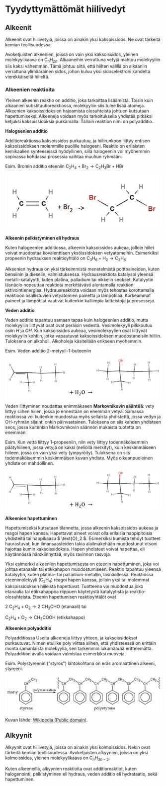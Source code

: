 # Tyydyttymättömät hiilivedyt

## Alkeenit

Alkeenit ovat hiilivetyjä, joissa on ainakin yksi kaksoissidos. Ne ovat tärkeitä kemian teollisuudessa.

Avoketjuisten alkeenien, joissa on vain yksi kaksoissidos, yleinen molekyylikaava on $\text{C}_n \text{H}_{2n}$. Alkaaneihin verrattuna vetyjä mahtuu molekyyliin siis kaksi vähemmän. Tämä johtuu siitä, että hiilten välillä on alkaaniin verrattuna ylimääräinen sidos, johon kuluu yksi sidoselektroni kahdelta vierekkäiseltä hiileltä.

### Alkeenien reaktioita

Yleinen alkeenin reaktio on additio, joka tarkoittaa lisäämistä. Toisin kuin alkaanien substituutioreaktiossa, molekyyliin siis tulee lisää atomeja. Alkeenien kaksoissidoksien hajoamista olosuhteista johtuen kutsutaan hapettumiseksi. Alkeeneja voidaan myös tarkoituksella yhdistää pitkäksi ketjuksi kaksoissidoksia purkamalla. Tällöin reaktion nimi on polyadditio.

**Halogeenien additio**

Additioreaktiossa kaksoissidos purkautuu, ja hiilirunkoon liittyy entisen kaksoissidoksen molemmille puolille halogeeni. Reaktio on erilaisten kemikaalien synteeseissä hyödyllinen, sillä halogeenin voi myöhemmin sopivassa kohdassa prosessia vaihtaa muuhun ryhmään. 

Esim. Bromin additio eteeniin $\text{C}_2 \text{H}_4 + \text{Br}_2  → \text{C}_2 \text{H}_3 \text{Br} + \text{HBr}$

![Additio, esim. 1](/images/additio1.png "Additio, esim. 1")

**Alkeenin pelkistyminen eli hydraus**

Kuten halogeenien additiossa, alkeenin kaksoissidos aukeaa, jolloin hiilet voivat muodostaa kovalenttisen yksöissidoksen vetyatomeihin. Esimerkiksi propeenin hydrauksen reaktioyhtälö on $\text{C}_3 \text{H}_6 + \text{H}_2  → \text{C}_3 \text{H}_8$

Alkeenien hydraus on yksi tärkeimmistä menetelmistä polttoaineiden, kuten bensiinin ja dieselin, valmistuksessa. Hydrausreaktiota katalysoi yleensä metalli-katalyytti, kuten platina, palladium tai nikkelin seokset. Katalyytin läsnäolo nopeuttaa reaktiota merkittävästi alentamalla reaktion aktivointienergiaa. Hydrausreaktiota voidaan myös tehostaa korottamalla reaktioon osallistuvien vetyatomien painetta ja lämpötilaa. Korkeammat paineet ja lämpötilat vaativat kuitenkin kalliimpia laitteistoja ja prosesseja.

**Veden additio**

Veden additio tapahtuu samaan tapaa kuin halogeenien additio, mutta molekyyliin liittyvät osat ovat peräisin vedestä. Vesimolekyyli pilkkoutuu osiin $H$ ja $OH$. Kun kaksoissidos aukeaa, vesimolekyylien osat liittyvät molekyylin kohtiin, jotka vapautuvat kaksoissidoksen muodostaneisiin hiiliin. Tuloksena on alkoholi. Alkoholeja käsitellään erikseen myöhemmin.

Esim. Veden additio 2-metyyli-1-buteeniin

![Additio, esim. 2](/images/additio2.png "Additio, esim. 2")

Veden liittyminen noudattaa enimmäkseen **Markovnikovin sääntöä**: vety liittyy siihen hiilen, jossa jo ennestään on enemmän vetyä. Samassa reaktiossa voi kuitenkin muodostua myös sellaista yhdistettä, jossa vedyn ja $\text{OH}$-ryhmän sijainti onkin päinvastainen. Tuloksena on siis kahden yhdisteen seos, jossa kuitenkin Markovnikovin säännön mukaista tuotetta on enemmän.

Esim. Kun vettä liittyy 1-propeeniin, niin vety liittyy todennäköisemmin päätyhiileen, jossa vetyjä on kaksi (neliöllä merkityt), kuin keskimmäiseen hiileen, jossa on vain yksi vety (ympyröity). Tuloksena on siis todennäköisemmin keskimmäisen kuvan yhdiste. Myös oikeanpuoleinen yhdiste on mahdollinen.

![Additio, esim. 3](/images/additio2.png "Additio, esim. 3")

**Alkeenien hapettuminen**

Hapettumiseksi kutsutaan tilannetta, jossa alkeenin kaksoissidos aukeaa ja reagoi hapen kanssa. Hapettavat aineet voivat olla erilaisia happipitoisia yhdisteitä tai happikaasu $ \text{O}_2 $. Esimerkiksi kumista tehdyt tuotteet haurastuvat, kun ilmansaasteiden takia alailmakehään muodostunut otsoni hajottaa kumin kaksoissidoksia. Hapen yhdisteet voivat hapettaa, eli käytännössä härskiinnyttää, myös ravinnon rasvoja.

Yksi esimerkki alkeenien hapettumisesta on eteenin hapettuminen, joka voi johtaa etanaalin tai etikkahapon muodostumiseen. Reaktio tapahtuu yleensä katalyytin, kuten platina- tai palladium-metallin, läsnäollessa. Reaktiossa eteenimolekyyli $(\text{C}_2\text{H}_4)$ reagoi hapen kanssa, jolloin yksi tai molemmat kaksoissidoksen hiileistä hapettuvat. Tuotteena voi muodostua joko etanaalia tai etikkahappoa riippuen käytetystä katalyytistä ja reaktio-olosuhteista. Eteenin hapettumisen reaktioyhtälöt ovat

$2 \ \text{C}_2\text{H}_4 + \text{O}_2 → 2 \ \text{CH}_3\text{CHO}$ (etanaali) tai

$\text{C}_2\text{H}_4 + \text{O}_2 → \text{CH}_3 \text{COOH}$ (etikkahappo)

**Alkeenien polyadditio**

Polyadditiossa Useita alkeeneja liittyy yhteen, ja kaksoissidokset purkautuvat. Nimen etuliike poly viittaa siihen, että yhdisteessä on erittäin monta samanlaista molekyyliä, sen tarkemmin lukumäärää erittelemättä. Polyaddition avulla voidaan valmistaa esimerkiksi muoveja.

Esim. Polystyreenin ("styrox") lähtökohtana on eräs aromaattinen alkeeni, styreeni.

![Polystyreeni](/images/Polystyrene_formation.png "Polystyreeni")

Kuvan lähde: [Wikipedia (Public domain)](https://commons.wikimedia.org/w/index.php?curid=426479).

## Alkyynit

Alkyynit ovat hiilivetyjä, joissa on ainakin yksi kolmoissidos. Nekin ovat tärkeitä kemian teollisuudessa. Avoketjuisten alkyynien, joissa on yksi kolmoissidos, yleinen molekyylikaava on $\text{C}_n \text{H}_{2n-2}$.

Kuten alkeeneilla, alkyynien reaktioita ovat additioreaktiot, kuten halogenointi, pelkistyminen eli hydraus, veden additio eli hydrataatio, sekä hapettuminen.